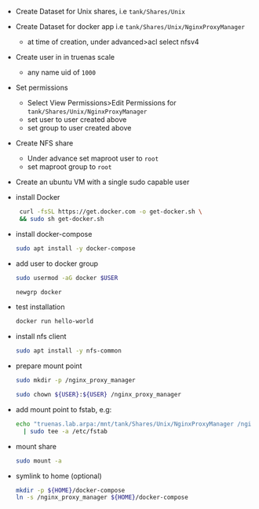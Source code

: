 - Create Dataset for Unix shares, i.e `tank/Shares/Unix`
- Create Dataset for docker app i.e `tank/Shares/Unix/NginxProxyManager` 
  - at time of creation, under advanced>acl select nfsv4
- Create user in in truenas scale
  - any name uid of `1000`
- Set permissions
  - Select View Permissions>Edit Permissions for `tank/Shares/Unix/NginxProxyManager`
  - set user to user created above
  - set group to user created above
- Create NFS share
  - Under advance set maproot user to `root`
  - set maproot group to `root`

- Create an ubuntu VM with a single sudo capable user
- install Docker
  ```bash
   curl -fsSL https://get.docker.com -o get-docker.sh \
   && sudo sh get-docker.sh
   ```
- install docker-compose
  ```bash
  sudo apt install -y docker-compose
  ```
- add user to docker group
  ```bash 
  sudo usermod -aG docker $USER
  ```
  ```bash
  newgrp docker
  ```
- test installation
  ```bash
  docker run hello-world
  ```
- install nfs client
  ```bash
  sudo apt install -y nfs-common
  ```
- prepare mount point
  ```bash
  sudo mkdir -p /nginx_proxy_manager
  ```
  ```bash
  sudo chown ${USER}:${USER} /nginx_proxy_manager
  ```
- add mount point to fstab, e.g:
  ```bash
  echo "truenas.lab.arpa:/mnt/tank/Shares/Unix/NginxProxyManager /nginx_proxy_manager nfs  rw,async,noatime,hard   0    0" \
    | sudo tee -a /etc/fstab
  ```
 - mount share
   ```bash
   sudo mount -a
   ```
 - symlink to home (optional)
   ```bash
   mkdir -p ${HOME}/docker-compose
   ln -s /nginx_proxy_manager ${HOME}/docker-compose
   ```
